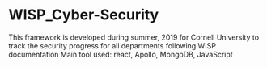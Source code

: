 # WISP_Cyber-Security
This framework is developed during summer, 2019 for Cornell University to track the security progress for all departments following WISP documentation
Main tool used: react, Apollo, MongoDB, JavaScript
